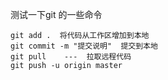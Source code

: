测试一下git 的一些命令

```
git add .  将代码从工作区增加到本地
git commit -m "提交说明"  提交到本地 
git pull    ---  拉取远程代码
git push -u origin master 
```

